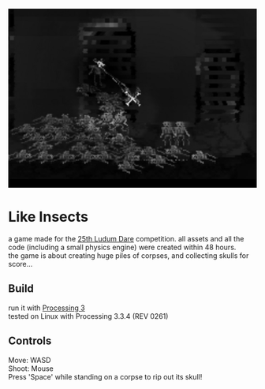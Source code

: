 ![screenshot](https://github.com/eelfroth/like-insects/blob/1.2/screenshot.jpg "Like Insects")
# Like Insects
a game made for the [25th Ludum Dare](http://ludumdare.com/compo/ludum-dare-25/?action=preview&uid=7288) competition. all assets and all the code (including a small physics engine) were created within 48 hours.  
the game is about creating huge piles of corpses, and collecting skulls for score…

## Build
run it with [Processing 3](https://processing.org/download/)  
tested on Linux with Processing 3.3.4 (REV 0261)

## Controls
Move: WASD  
Shoot: Mouse  
Press 'Space' while standing on a corpse to rip out its skull!
